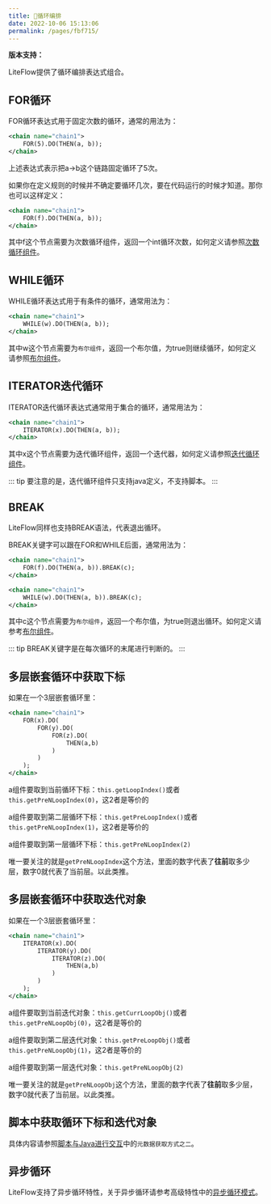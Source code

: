 ```yaml
---
title: 🌳循环编排
date: 2022-10-06 15:13:06
permalink: /pages/fbf715/
---
```


**版本支持：**<Badge text="v2.9.0+" vertical="middle"/>

LiteFlow提供了循环编排表达式组合。

## FOR循环

FOR循环表达式用于固定次数的循环，通常的用法为：

```xml
<chain name="chain1">
    FOR(5).DO(THEN(a, b));
</chain>
```

上述表达式表示把a->b这个链路固定循环了5次。

如果你在定义规则的时候并不确定要循环几次，要在代码运行的时候才知道。那你也可以这样定义：

```xml
<chain name="chain1">
    FOR(f).DO(THEN(a, b));
</chain>
```

其中f这个节点需要为次数循环组件，返回一个int循环次数，如何定义请参照[次数循环组件](/pages/5f971f/)。

## WHILE循环

WHILE循环表达式用于有条件的循环，通常用法为：

```xml
<chain name="chain1">
    WHILE(w).DO(THEN(a, b));
</chain>
```

其中w这个节点需要为`布尔组件`，返回一个布尔值，为true则继续循环，如何定义请参照[布尔组件](/pages/cb0b59/)。

## ITERATOR迭代循环

ITERATOR迭代循环表达式通常用于集合的循环，通常用法为：

```xml
<chain name="chain1">
    ITERATOR(x).DO(THEN(a, b));
</chain>
```

其中x这个节点需要为迭代循环组件，返回一个迭代器，如何定义请参照[迭代循环组件](/pages/64262b/)。

::: tip
要注意的是，迭代循环组件只支持java定义，不支持脚本。
:::

## BREAK

LiteFlow同样也支持BREAK语法，代表退出循环。

BREAK关键字可以跟在FOR和WHILE后面，通常用法为：

```xml
<chain name="chain1">
    FOR(f).DO(THEN(a, b)).BREAK(c);
</chain>
```

```xml
<chain name="chain1">
    WHILE(w).DO(THEN(a, b)).BREAK(c);
</chain>
```

其中c这个节点需要为`布尔组件`，返回一个布尔值，为true则退出循环。如何定义请参考[布尔组件](/pages/cb0b59/)。

::: tip
BREAK关键字是在每次循环的末尾进行判断的。
:::


## 多层嵌套循环中获取下标<Badge text="v2.12.3+"/>

如果在一个3层嵌套循环里：

```xml
<chain name="chain1">
    FOR(x).DO(
        FOR(y).DO(
            FOR(z).DO(
                THEN(a,b)
            )
        )
    );
</chain>
```
a组件要取到当前循环下标：`this.getLoopIndex()`或者`this.getPreNLoopIndex(0)`，这2者是等价的

a组件要取到第二层循环下标：`this.getPreLoopIndex()`或者`this.getPreNLoopIndex(1)`，这2者是等价的

a组件要取到第一层循环下标：`this.getPreNLoopIndex(2)`

唯一要关注的就是`getPreNLoopIndex`这个方法，里面的数字代表了**往前**取多少层，数字0就代表了当前层。以此类推。

## 多层嵌套循环中获取迭代对象<Badge text="v2.12.3+"/>

如果在一个3层嵌套循环里：

```xml
<chain name="chain1">
    ITERATOR(x).DO(
        ITERATOR(y).DO(
            ITERATOR(z).DO(
                THEN(a,b)
            )
        )
    );
</chain>
```
a组件要取到当前迭代对象：`this.getCurrLoopObj()`或者`this.getPreNLoopObj(0)`，这2者是等价的

a组件要取到第二层迭代对象：`this.getPreLoopObj()`或者`this.getPreNLoopObj(1)`，这2者是等价的

a组件要取到第一层迭代对象：`this.getPreNLoopObj(2)`

唯一要关注的就是`getPreNLoopObj`这个方法，里面的数字代表了**往前**取多少层，数字0就代表了当前层。以此类推。

## 脚本中获取循环下标和迭代对象

具体内容请参照[脚本与Java进行交互](/pages/d861c8/)中的`元数据获取方式之二`。

## 异步循环<Badge text="v2.11.0+"/>

LiteFlow支持了异步循环特性，关于异步循环请参考高级特性中的[异步循环模式](/pages/35cc4a/)。



